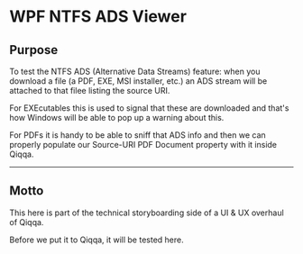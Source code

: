 ﻿# WPF NTFS ADS Viewer	

## Purpose

To test the NTFS ADS (Alternative Data Streams) feature: when you download a file (a PDF, EXE, MSI installer, etc.) an ADS stream will be attached to that filee listing the source URI.

For EXEcutables this is used to signal that these are downloaded and that's how Windows will be able to pop up a warning about this.

For PDFs it is handy to be able to sniff that ADS info and then we can properly populate our Source-URI PDF Document property with it inside Qiqqa.



---

## Motto

This here is part of the technical storyboarding side of a UI & UX overhaul of Qiqqa.

Before we put it to Qiqqa, it will be tested here.
